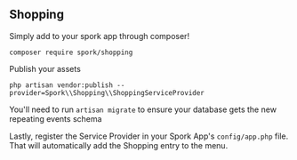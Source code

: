 ## Shopping

Simply add to your spork app through composer!

```
composer require spork/shopping
```

Publish your assets

```
php artisan vendor:publish --provider=Spork\\Shopping\\ShoppingServiceProvider
```

You'll need to run `artisan migrate` to ensure your database gets the new repeating events schema

Lastly, register the Service Provider in your Spork App's `config/app.php` file. That will automatically add the Shopping entry to the menu.